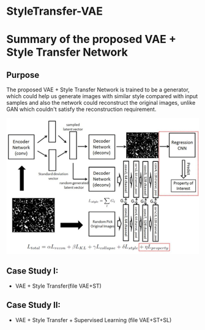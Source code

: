 # StyleTransfer-VAE
# Summary of the proposed VAE + Style Transfer Network
## Purpose
The proposed VAE + Style Transfer Network is trained to be a generator, 
which could help us generate images with similar style compared with input samples and also the network could reconstruct the original images, unlike GAN which couldn't satisfy the reconstruction requirement.

![](image/model.JPG)

## Case Study I:
- VAE + Style Transfer(file VAE+ST)


## Case Study II:
- VAE + Style Transfer + Supervised Learning (file VAE+ST+SL)

